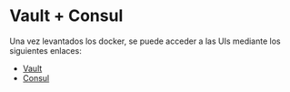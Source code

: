 # Vault + Consul

Una vez levantados los docker, se puede acceder a las UIs mediante los siguientes enlaces:

- [Vault](http://localhost:8200/ui)
- [Consul](http://localhost:8500/ui)
